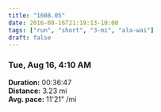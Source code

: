 ```yaml
---
title: "1608.05"
date: 2016-08-16T21:19:13-10:00
tags: ["run", "short", "3-mi", "ala-wai"]
draft: false
---
```


### Tue, Aug 16, 4:10 AM

**Duration:** 00:36:47  
**Distance:** 3.23 mi  
**Avg. pace:** 11'21" /mi
